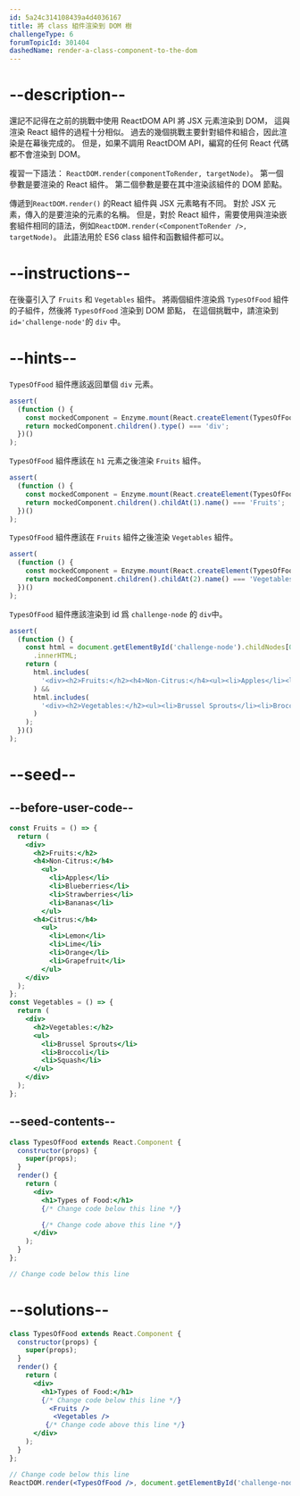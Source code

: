 ```yaml
---
id: 5a24c314108439a4d4036167
title: 將 class 組件渲染到 DOM 樹
challengeType: 6
forumTopicId: 301404
dashedName: render-a-class-component-to-the-dom
---
```


# --description--

還記不記得在之前的挑戰中使用 ReactDOM API 將 JSX 元素渲染到 DOM， 這與渲染 React 組件的過程十分相似。 過去的幾個挑戰主要針對組件和組合，因此渲染是在幕後完成的。 但是，如果不調用 ReactDOM API，編寫的任何 React 代碼都不會渲染到 DOM。

複習一下語法： `ReactDOM.render(componentToRender, targetNode)`。 第一個參數是要渲染的 React 組件。 第二個參數是要在其中渲染該組件的 DOM 節點。

傳遞到`ReactDOM.render()` 的React 組件與 JSX 元素略有不同。 對於 JSX 元素，傳入的是要渲染的元素的名稱。 但是，對於 React 組件，需要使用與渲染嵌套組件相同的語法，例如`ReactDOM.render(<ComponentToRender />, targetNode)`。 此語法用於 ES6 class 組件和函數組件都可以。

# --instructions--

在後臺引入了 `Fruits` 和 `Vegetables` 組件。 將兩個組件渲染爲 `TypesOfFood` 組件的子組件，然後將 `TypesOfFood` 渲染到 DOM 節點， 在這個挑戰中，請渲染到 `id='challenge-node'`的 `div` 中。

# --hints--

`TypesOfFood` 組件應該返回單個 `div` 元素。

```js
assert(
  (function () {
    const mockedComponent = Enzyme.mount(React.createElement(TypesOfFood));
    return mockedComponent.children().type() === 'div';
  })()
);
```

`TypesOfFood` 組件應該在 `h1` 元素之後渲染 `Fruits` 組件。

```js
assert(
  (function () {
    const mockedComponent = Enzyme.mount(React.createElement(TypesOfFood));
    return mockedComponent.children().childAt(1).name() === 'Fruits';
  })()
);
```

`TypesOfFood` 組件應該在 `Fruits` 組件之後渲染 `Vegetables` 組件。

```js
assert(
  (function () {
    const mockedComponent = Enzyme.mount(React.createElement(TypesOfFood));
    return mockedComponent.children().childAt(2).name() === 'Vegetables';
  })()
);
```

`TypesOfFood` 組件應該渲染到 id 爲 `challenge-node` 的 `div`中。

```js
assert(
  (function () {
    const html = document.getElementById('challenge-node').childNodes[0]
      .innerHTML;
    return (
      html.includes(
        '<div><h2>Fruits:</h2><h4>Non-Citrus:</h4><ul><li>Apples</li><li>Blueberries</li><li>Strawberries</li><li>Bananas</li></ul><h4>Citrus:</h4><ul><li>Lemon</li><li>Lime</li><li>Orange</li><li>Grapefruit</li></ul></div>'
      ) &&
      html.includes(
        '<div><h2>Vegetables:</h2><ul><li>Brussel Sprouts</li><li>Broccoli</li><li>Squash</li></ul></div>'
      )
    );
  })()
);
```

# --seed--

## --before-user-code--

```jsx
const Fruits = () => {
  return (
    <div>
      <h2>Fruits:</h2>
      <h4>Non-Citrus:</h4>
        <ul>
          <li>Apples</li>
          <li>Blueberries</li>
          <li>Strawberries</li>
          <li>Bananas</li>
        </ul>
      <h4>Citrus:</h4>
        <ul>
          <li>Lemon</li>
          <li>Lime</li>
          <li>Orange</li>
          <li>Grapefruit</li>
        </ul>
    </div>
  );
};
const Vegetables = () => {
  return (
    <div>
      <h2>Vegetables:</h2>
      <ul>
        <li>Brussel Sprouts</li>
        <li>Broccoli</li>
        <li>Squash</li>
      </ul>
    </div>
  );
};
```

## --seed-contents--

```jsx
class TypesOfFood extends React.Component {
  constructor(props) {
    super(props);
  }
  render() {
    return (
      <div>
        <h1>Types of Food:</h1>
        {/* Change code below this line */}

        {/* Change code above this line */}
      </div>
    );
  }
};

// Change code below this line
```

# --solutions--

```jsx
class TypesOfFood extends React.Component {
  constructor(props) {
    super(props);
  }
  render() {
    return (
      <div>
        <h1>Types of Food:</h1>
        {/* Change code below this line */}
          <Fruits />
           <Vegetables />
         {/* Change code above this line */}
      </div>
    );
  }
};

// Change code below this line
ReactDOM.render(<TypesOfFood />, document.getElementById('challenge-node'));
```
